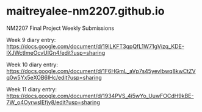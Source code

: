 # maitreyalee-nm2207.github.io
NM2207 Final Project Weekly Submissions


Week 9 diary entry: https://docs.google.com/document/d/19ILKFT3qpQfL1W71gVizq_KDE-lXJWctImeOcvUIGn4/edit?usp=sharing

Week 10 diary entry: https://docs.google.com/document/d/1F6HGmL_aVp7s45yevIbwq8kwCtZVq0w5Yx5eXOB6IHc/edit?usp=sharing

Week 11 diary entry: https://docs.google.com/document/d/1934PVS_4i5wYo_UuwFOCdH9kBE-7W_o4OyrwsIEfjy8/edit?usp=sharing
